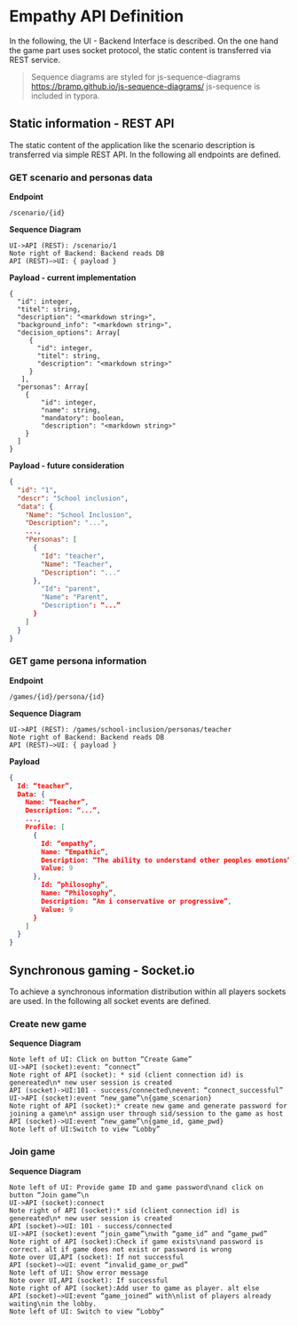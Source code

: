 # Empathy API Definition

In the following, the UI - Backend Interface is described. On the one hand the game part uses socket protocol, the static content is transferred via REST service.

> Sequence diagrams are styled for js-sequence-diagrams https://bramp.github.io/js-sequence-diagrams/
> js-sequence is included in typora.

## Static information - REST API
The static content of the application like the scenario description is transferred via simple REST API. In the following all endpoints are defined.

### GET scenario and personas data

**Endpoint**
```
/scenario/{id}
```

**Sequence Diagram**

```sequence
UI->API (REST): /scenario/1
Note right of Backend: Backend reads DB
API (REST)—>UI: { payload }
```

**Payload - current implementation**

```
{
  "id": integer,
  "titel": string,
  "description": "<markdown string>",
  "background_info": "<markdown string>",
  "decision_options": Array[
     {
       "id": integer,
       "titel": string,
       "description": "<markdown string>"
     }
   ],
  "personas": Array[
    {
        "id": integer, 
        "name": string,
        "mandatory": boolean,
        "description": "<markdown string>"
    }
  ]
}
``` 

**Payload - future consideration**

```json
{
  "id": "1",
  "descr": "School inclusion",
  "data": {
    "Name": "School Inclusion",
    "Description": "...",
    ...,
    "Personas": [
      {
        "Id": "teacher",
        "Name": "Teacher",
        "Description": "..."
      },
        "Id": "parent",
        "Name": "Parent",
        "Description": “...”
      }
    ]
  }
}
``` 

### GET game persona information

**Endpoint**
```
/games/{id}/persona/{id}
```

**Sequence Diagram**
```sequence
UI->API (REST): /games/school-inclusion/personas/teacher
Note right of Backend: Backend reads DB
API (REST)—>UI: { payload }
```

**Payload**
```json
{
  Id: “teacher”,
  Data: {
    Name: “Teacher”,
    Description: “...”,
    ...,
    Profile: [
      {
        Id: “empathy”,
        Name: “Empathic”,
        Description: “The ability to understand other peoples emotions”,
        Value: 9
      },
        Id: “philosophy”,
        Name: “Philosophy”,
        Description: “Am i conservative or progressive”,
        Value: 9
      }
    ]
  }
}
```


## Synchronous gaming - Socket.io
To achieve a synchronous information distribution within all players sockets are used. In the following all socket events are defined.


### Create new game

**Sequence Diagram**
```sequence
Note left of UI: Click on button “Create Game”
UI->API (socket):event: “connect”
Note right of API (socket): * sid (client connection id) is genereated\n* new user session is created
API (socket)->UI:101 - success/connected\nevent: “connect_successful”
UI->API (socket):event “new_game”\n{game_scenarion}
Note right of API (socket):* create new game and generate password for joining a game\n* assign user through sid/session to the game as host
API (socket)->UI:event “new_game”\n{game_id, game_pwd}
Note left of UI:Switch to view “Lobby”
``` 

### Join game
**Sequence Diagram**
```sequence
Note left of UI: Provide game ID and game password\nand click on button “Join game”\n
UI->API (socket):connect
Note right of API (socket):* sid (client connection id) is genereated\n* new user session is created
API (socket)—>UI: 101 - success/connected
UI->API (socket):event “join_game”\nwith “game_id” and “game_pwd”
Note right of API (socket):Check if game exists\nand password is correct. alt if game does not exist or password is wrong
Note over UI,API (socket): If not successful
API (socket)—>UI: event “invalid_game_or_pwd”
Note left of UI: Show error message
Note over UI,API (socket): If successful
Note right of API (socket):Add user to game as player. alt else
API (socket)—>UI:event “game_joined” with\nlist of players already waiting\nin the lobby.
Note left of UI: Switch to view “Lobby”
```




